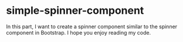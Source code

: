 # simple-spinner-component
In this part, I want to create a spinner component similar to the spinner component in Bootstrap. I hope you enjoy reading my code.
